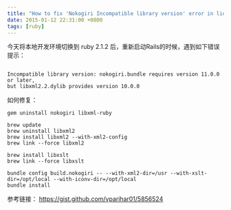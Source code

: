 ```yaml
---
title: "How to fix 'Nokogiri Incompatible library version' error in lion"
date: 2015-01-12 22:31:00 +0800
tags: [ruby]
---
```


今天将本地开发环境切换到 ruby 2.1.2 后，重新启动Rails的时候，遇到如下错误提示：

```

Incompatible library version: nokogiri.bundle requires version 11.0.0 or later,
but libxml2.2.dylib provides version 10.0.0

```

如何修复：

```
gem uninstall nokogiri libxml-ruby

brew update
brew uninstall libxml2
brew install libxml2 --with-xml2-config
brew link --force libxml2

brew install libxslt
brew link --force libxslt

bundle config build.nokogiri -- --with-xml2-dir=/usr --with-xslt-dir=/opt/local --with-iconv-dir=/opt/local
bundle install

```

参考链接： https://gist.github.com/vparihar01/5856524
